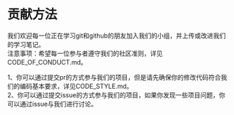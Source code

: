 # 贡献方法

我们欢迎每一位正在学习git和github的朋友加入我们的小组，并上传或改进我们的学习笔记。
<br>注意事项：希望每一位参与者遵守我们的社区准则，详见 CODE_OF_CONDUCT.md。</br>

1、你可以通过提交pr的方式参与我们的项目，但是请先确保你的修改代码符合我们的编码基本要求，详见CODE_STYLE.md。
<br>2、你可以通过提交issue的方式参与我们的项目，如果你发现一些项目问题，你可以通过issue与我们进行讨论。
